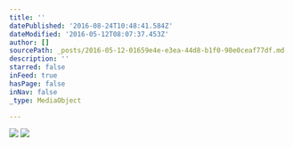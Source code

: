```yaml
---
title: ''
datePublished: '2016-08-24T10:48:41.584Z'
dateModified: '2016-05-12T08:07:37.453Z'
author: []
sourcePath: _posts/2016-05-12-01659e4e-e3ea-44d8-b1f0-90e0ceaf77df.md
description: ''
starred: false
inFeed: true
hasPage: false
inNav: false
_type: MediaObject

---
```

![](https://the-grid-user-content.s3-us-west-2.amazonaws.com/d609811f-aa63-4155-ab79-0e61f3c58342.jpg)
![](https://the-grid-user-content.s3-us-west-2.amazonaws.com/8c6db20b-c63d-4391-9159-56c84956a083.jpg)